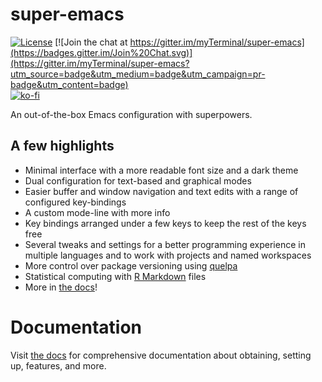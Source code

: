 # super-emacs

[![License](https://img.shields.io/badge/LICENSE-GPL%20v3.0-blue.svg)](https://www.gnu.org/licenses/gpl.html)
[![Join the chat at https://gitter.im/myTerminal/super-emacs](https://badges.gitter.im/Join%20Chat.svg)](https://gitter.im/myTerminal/super-emacs?utm_source=badge&utm_medium=badge&utm_campaign=pr-badge&utm_content=badge)  
[![ko-fi](https://ko-fi.com/img/githubbutton_sm.svg)](https://ko-fi.com/Y8Y5E5GL7)

An out-of-the-box Emacs configuration with superpowers.

## A few highlights

- Minimal interface with a more readable font size and a dark theme
- Dual configuration for text-based and graphical modes
- Easier buffer and window navigation and text edits with a range of configured key-bindings
- A custom mode-line with more info
- Key bindings arranged under a few keys to keep the rest of the keys free
- Several tweaks and settings for a better programming experience in multiple languages and to work with projects and named workspaces
- More control over package versioning using [quelpa](https://github.com/quelpa/quelpa)
- Statistical computing with [R Markdown](https://rmarkdown.rstudio.com) files
- More in [the docs](docs)!

# Documentation

Visit [the docs](docs) for comprehensive documentation about obtaining, setting up, features, and more.
